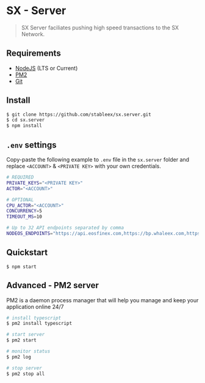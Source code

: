 # SX - Server

> SX Server faciliates pushing high speed transactions to the SX Network.

## Requirements

- [NodeJS](https://nodejs.org/en/download/) (LTS or Current)
- [PM2](https://pm2.keymetrics.io/)
- [Git](https://git-scm.com/downloads)

## Install

```bash
$ git clone https://github.com/stableex/sx.server.git
$ cd sx.server
$ npm install
```

## `.env` settings

Copy-paste the following example to `.env` file in the `sx.server` folder and replace `<ACCOUNT>` & `<PRIVATE KEY>` with your own credentials.

```bash
# REQUIRED
PRIVATE_KEYS="<PRIVATE KEY>"
ACTOR="<ACCOUNT>"

# OPTIONAL
CPU_ACTOR="<ACCOUNT>"
CONCURRENCY=5
TIMEOUT_MS=10

# Up to 32 API endpoints separated by comma
NODEOS_ENDPOINTS="https://api.eosfinex.com,https://bp.whaleex.com,https://api.eosflare.io,https://mainnet-api.meet.one,https://api.main.alohaeos.com,https://api.eossweden.org"
```

## Quickstart

```
$ npm start
```

## Advanced - PM2 server

PM2 is a daemon process manager that will help you manage and keep your application online 24/7

```bash
# install typescript
$ pm2 install typescript

# start server
$ pm2 start

# monitor status
$ pm2 log

# stop server
$ pm2 stop all
```
